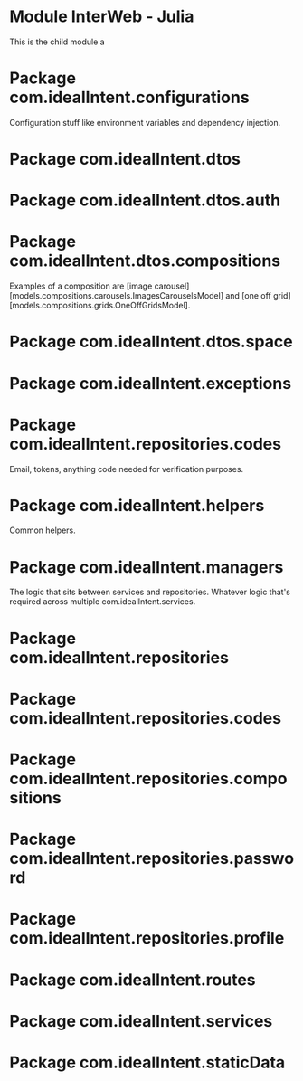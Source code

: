 # Module InterWeb - Julia 
This is the child module a

# Package com.idealIntent.configurations
Configuration stuff like environment variables and dependency injection.

# Package com.idealIntent.dtos
# Package com.idealIntent.dtos.auth
# Package com.idealIntent.dtos.compositions
Examples of a composition are [image carousel][models.compositions.carousels.ImagesCarouselsModel] and [one off grid][models.compositions.grids.OneOffGridsModel].

# Package com.idealIntent.dtos.space

# Package com.idealIntent.exceptions

# Package com.idealIntent.repositories.codes
Email, tokens, anything code needed for verification purposes.

# Package com.idealIntent.helpers
Common helpers.

# Package com.idealIntent.managers
The logic that sits between services and repositories. Whatever logic that's required across multiple
com.idealIntent.services.

# Package com.idealIntent.repositories
# Package com.idealIntent.repositories.codes
# Package com.idealIntent.repositories.compositions
# Package com.idealIntent.repositories.password
# Package com.idealIntent.repositories.profile

# Package com.idealIntent.routes

# Package com.idealIntent.services

# Package com.idealIntent.staticData
